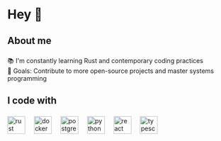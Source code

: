 <h1 align="left">Hey 👋</h1>

###

<h2 align="left">About me</h2>

###

<p align="left">📚 I'm constantly learning Rust and contemporary coding practices<br>🎯 Goals: Contribute to more open-source projects and master systems programming</p>

###

<h2 align="left">I code with</h2>

###

<div align="left">
  <img src="https://rustacean.net/assets/rustacean-flat-noshadow.svg" height="40" alt="rust logo"  />
  <img width="12" />
  <img src="https://cdn.jsdelivr.net/gh/devicons/devicon/icons/docker/docker-original.svg" height="40" alt="docker logo"  />
  <img width="12" />
  <img src="https://cdn.jsdelivr.net/gh/devicons/devicon/icons/postgresql/postgresql-original.svg" height="40" alt="postgresql logo"  />
  <img width="12" />
  <img src="https://cdn.jsdelivr.net/gh/devicons/devicon/icons/python/python-original.svg" height="40" alt="python logo"  />
  <img width="12" />
  <img src="https://cdn.jsdelivr.net/gh/devicons/devicon/icons/react/react-original.svg" height="40" alt="react logo"  />
  <img width="12" />
  <img src="https://cdn.jsdelivr.net/gh/devicons/devicon/icons/typescript/typescript-original.svg" height="40" alt="typescript logo"  />
</div>

